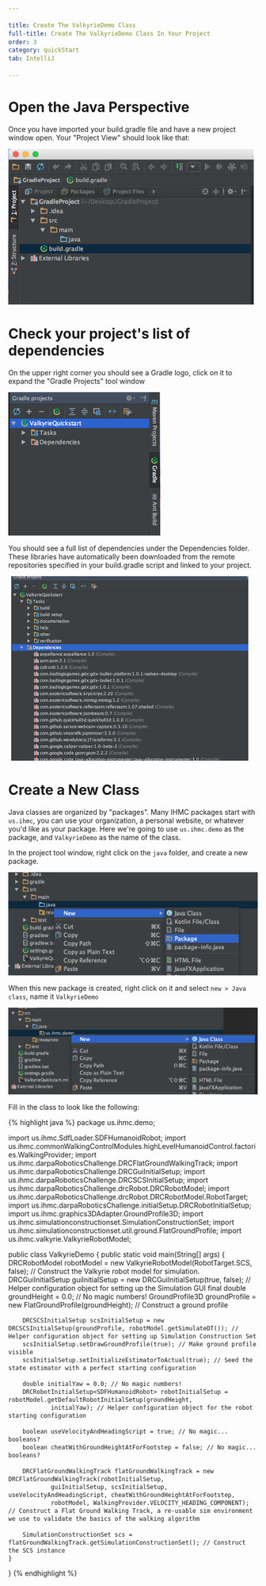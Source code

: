 ```yaml
---

title: Create The ValkyrieDemo Class
full-title: Create The ValkyrieDemo Class In Your Project
order: 3
category: quickStart
tab: IntelliJ

---
```


# Open the Java Perspective

Once you have imported your build.gradle file and have a new project window open. Your "Project View" should look like that:

![new project window](/resources/images/quickstart/intellij/new-project-view.png)


# Check your project's list of dependencies

On the upper right corner you should see a Gradle logo, click on it to expand the "Gradle Projects" tool window 

![gradle menu window](/resources/images/quickstart/intellij/gradle-menu.png)

You should see a full list of dependencies under the Dependencies folder.   
These libraries have automatically been downloaded from the remote repositories specified in your build.gradle script and linked to your project.

![gradle menu dependencies loaded](/resources/images/quickstart/intellij/gradle-menu-dependencies-loaded.png) 
 

# Create a New Class 

Java classes are organized by "packages". Many IHMC packages start with `us.ihmc`, you can use your organization, a personal website, or whatever you'd like as your package. 
Here we're going to use `us.ihmc.demo` as the package, and `ValkyrieDemo` as the name of the class. 

In the project tool window, right click on the `java` folder, and create a new package.
 
![create new package](/resources/images/quickstart/intellij/create-new-package.png)

When this new package is created, right click on it and select `new > Java class`, name it `ValkyrieDemo`   

![create new class](/resources/images/quickstart/intellij/create-new-class.png)

Fill in the class to look like the following:

{% highlight java %}
package us.ihmc.demo;

import us.ihmc.SdfLoader.SDFHumanoidRobot;
import us.ihmc.commonWalkingControlModules.highLevelHumanoidControl.factories.WalkingProvider;
import us.ihmc.darpaRoboticsChallenge.DRCFlatGroundWalkingTrack;
import us.ihmc.darpaRoboticsChallenge.DRCGuiInitialSetup;
import us.ihmc.darpaRoboticsChallenge.DRCSCSInitialSetup;
import us.ihmc.darpaRoboticsChallenge.drcRobot.DRCRobotModel;
import us.ihmc.darpaRoboticsChallenge.drcRobot.DRCRobotModel.RobotTarget;
import us.ihmc.darpaRoboticsChallenge.initialSetup.DRCRobotInitialSetup;
import us.ihmc.graphics3DAdapter.GroundProfile3D;
import us.ihmc.simulationconstructionset.SimulationConstructionSet;
import us.ihmc.simulationconstructionset.util.ground.FlatGroundProfile;
import us.ihmc.valkyrie.ValkyrieRobotModel;

public class ValkyrieDemo
{
	public static void main(String[] args)
	{
		DRCRobotModel robotModel = new ValkyrieRobotModel(RobotTarget.SCS, false); // Construct the Valkyrie robot model for simulation.
		DRCGuiInitialSetup guiInitialSetup = new DRCGuiInitialSetup(true, false); // Helper configuration object for setting up the Simulation GUI
		final double groundHeight = 0.0; // No magic numbers!
		GroundProfile3D groundProfile = new FlatGroundProfile(groundHeight); // Construct a ground profile

		DRCSCSInitialSetup scsInitialSetup = new DRCSCSInitialSetup(groundProfile, robotModel.getSimulateDT()); // Helper configuration object for setting up Simulation Construction Set
		scsInitialSetup.setDrawGroundProfile(true); // Make ground profile visible
		scsInitialSetup.setInitializeEstimatorToActual(true); // Seed the state estimator with a perfect starting configuration

		double initialYaw = 0.0; // No magic numbers!
		DRCRobotInitialSetup<SDFHumanoidRobot> robotInitialSetup = robotModel.getDefaultRobotInitialSetup(groundHeight,
				initialYaw); // Helper configuration object for the robot starting configuration

		boolean useVelocityAndHeadingScript = true; // No magic... booleans?
		boolean cheatWithGroundHeightAtForFootstep = false; // No magic... booleans?

		DRCFlatGroundWalkingTrack flatGroundWalkingTrack = new DRCFlatGroundWalkingTrack(robotInitialSetup,
				guiInitialSetup, scsInitialSetup, useVelocityAndHeadingScript, cheatWithGroundHeightAtForFootstep,
				robotModel, WalkingProvider.VELOCITY_HEADING_COMPONENT); // Construct a Flat Ground Walking Track, a re-usable sim environment we use to validate the basics of the walking algorithm

		SimulationConstructionSet scs = flatGroundWalkingTrack.getSimulationConstructionSet(); // Construct the SCS instance
	}
}
{% endhighlight %}
